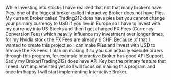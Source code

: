 While Investing into stocks I have realized that not that many brokers have Pies, one of the biggest broker called Interactive Broker does not have Pies.
My current Broker called Trading212 does have pies but you cannot change your primary currency to USD if you live in Europe so I have to invest with my currency into US Stocks
and then I get charged FX Fees (Currency Conversion Fees) which heavily influence my investment over longer times, for my Nvidia stock the FX Fees are already 6 CHF.
Because of that I wanted to create this project so I can make Pies and invest with USD to remove the FX Fees.
I plan on making it so you can actually execute orders through this program, for example Interactive Broker has good API Support. 
Sadly my Broker(Trading212) does have API Key but the primary feature that I need isn't implemented yet so I will focus on making this program and once Im happy I will start implementing Interactive Broker.
